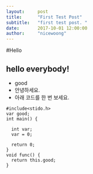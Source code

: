 ```yaml
---
layout:     post
title:      "First Test Post"
subtitle:   "first test post. "
date:       2017-10-01 12:00:00
author:     "nicewoong"
---
```


#Hello
## hello everybody!

* good
* 안녕하세요.
* 아래 코드를 한 번 보세요.
```
#include<stido.h>
var good;
int main() {

  int var;
  var = 0;

  return 0;
}
void func() {
  return this.good;
}
```
